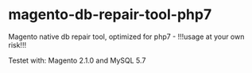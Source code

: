 # magento-db-repair-tool-php7
Magento native db repair tool, optimized for php7 - !!!usage at your own risk!!!

Testet with: Magento 2.1.0 and MySQL 5.7

